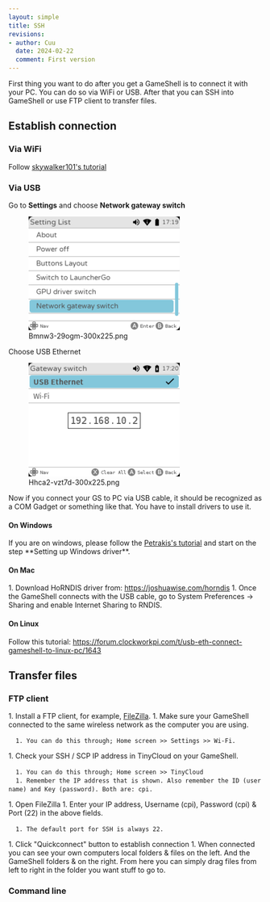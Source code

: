 ```yaml
---
layout: simple
title: SSH
revisions:
- author: Cuu 
  date: 2024-02-22
  comment: First version
---
```

First thing you want to do after you get a GameShell is to connect it
with your PC. You can do so via WiFi or USB. After that you can SSH into
GameShell or use FTP client to transfer files.

## Establish connection

### Via WiFi

Follow [skywalker101's
tutorial](https://forum.clockworkpi.com/t/how-to-transfer-files-with-tinycloud-through-ssh/833)

### Via USB

Go to **Settings** and choose **Network gateway switch**

<figure>
<img src="img/Bmnw3-29ogm-300x225.png" title="Bmnw3-29ogm-300x225.png" />
<figcaption>Bmnw3-29ogm-300x225.png</figcaption>
</figure>

Choose USB Ethernet

<figure>
<img src="img/Hhca2-vzt7d-300x225.png" title="Hhca2-vzt7d-300x225.png" />
<figcaption>Hhca2-vzt7d-300x225.png</figcaption>
</figure>

Now if you connect your GS to PC via USB cable, it should be recognized
as a COM Gadget or something like that. You have to install drivers to
use it.

#### On Windows

If you are on windows, please follow the [Petrakis's
tutorial](https://forum.clockworkpi.com/t/usb-eth-how-to-transfer-files-if-you-have-unstable-wifi/958)
and start on the step \*\*Setting up Windows driver\*\*.

#### On Mac

1\. Download HoRNDIS driver from: <https://joshuawise.com/horndis> 1.
Once the GameShell connects with the USB cable, go to System Preferences
-\> Sharing and enable Internet Sharing to RNDIS.

#### On Linux

Follow this tutorial:
<https://forum.clockworkpi.com/t/usb-eth-connect-gameshell-to-linux-pc/1643>

## Transfer files

### FTP client

1\. Install a FTP client, for example,
[FileZilla](https://filezilla-project.org/). 1. Make sure your GameShell
connected to the same wireless network as the computer you are using.

`  1. You can do this through; Home screen >> Settings >> Wi-Fi.`

1\. Check your SSH / SCP IP address in TinyCloud on your GameShell.

`  1. You can do this through; Home screen >> TinyCloud`
`  1. Remember the IP address that is shown. Also remember the ID (username) and Key (password). Both are: cpi.`

1\. Open FileZilla 1. Enter your IP address, Username (cpi), Password
(cpi) & Port (22) in the above fields.

`  1. The default port for SSH is always 22.`

1\. Click "Quickconnect" button to establish connection 1. When
connected you can see your own computers local folders & files on the
left. And the GameShell folders & on the right. From here you can simply
drag files from left to right in the folder you want stuff to go to.

### Command line
